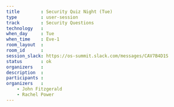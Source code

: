 ```yaml
---
title        : Security Quiz Night (Tue)
type         : user-session
track        : Security Questions
technology   :
when_day     : Tue
when_time    : Eve-1
room_layout  :
room_id      :
session_slack: https://os-summit.slack.com/messages/CAV7B4D1S
status       : ok
organizers   :
description  :
participants :
organizers   :
    - John Fitzgerald
    - Rachel Power
---
```

